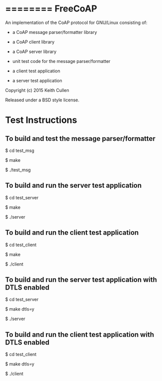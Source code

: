 ========
FreeCoAP
========

An implementation of the CoAP protocol for GNU/Linux consisting of:

- a CoAP message parser/formatter library

- a CoAP client library

- a CoAP server library

- unit test code for the message parser/formatter

- a client test application

- a server test application

Copyright (c) 2015 Keith Cullen

Released under a BSD style license.


Test Instructions
=================

To build and test the message parser/formatter
----------------------------------------------

$ cd test_msg

$ make

$ ./test_msg


To build and run the server test application
--------------------------------------------

$ cd test_server

$ make

$ ./server

To build and run the client test application
--------------------------------------------

$ cd test_client

$ make

$ ./client

To build and run the server test application with DTLS enabled
--------------------------------------------------------------

$ cd test_server

$ make dtls=y

$ ./server

To build and run the client test application with DTLS enabled
--------------------------------------------------------------

$ cd test_client

$ make dtls=y

$ ./client
